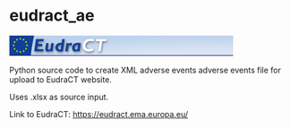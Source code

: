 # eudract_ae


![Alt text](eudractlefthead.png?raw=true "Optional Title")


Python source code to create XML adverse events adverse events file for upload to EudraCT website.

Uses .xlsx as source input.

Link to EudraCT: https://eudract.ema.europa.eu/
